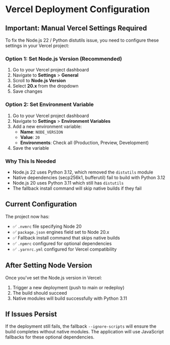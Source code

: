 # Vercel Deployment Configuration

## Important: Manual Vercel Settings Required

To fix the Node.js 22 / Python distutils issue, you need to configure these settings in your Vercel project:

### Option 1: Set Node.js Version (Recommended)
1. Go to your Vercel project dashboard
2. Navigate to **Settings** > **General**
3. Scroll to **Node.js Version**
4. Select **20.x** from the dropdown
5. Save changes

### Option 2: Set Environment Variable
1. Go to your Vercel project dashboard
2. Navigate to **Settings** > **Environment Variables**
3. Add a new environment variable:
   - **Name**: `NODE_VERSION`
   - **Value**: `20`
   - **Environments**: Check all (Production, Preview, Development)
4. Save the variable

### Why This Is Needed
- Node.js 22 uses Python 3.12, which removed the `distutils` module
- Native dependencies (secp256k1, bufferutil) fail to build with Python 3.12
- Node.js 20 uses Python 3.11 which still has `distutils`
- The fallback install command will skip native builds if they fail

## Current Configuration

The project now has:
- ✅ `.nvmrc` file specifying Node 20
- ✅ `package.json` engines field set to Node 20.x
- ✅ Fallback install command that skips native builds
- ✅ `.npmrc` configured for optional dependencies
- ✅ `.yarnrc.yml` configured for Vercel compatibility

## After Setting Node Version

Once you've set the Node.js version in Vercel:
1. Trigger a new deployment (push to main or redeploy)
2. The build should succeed
3. Native modules will build successfully with Python 3.11

## If Issues Persist

If the deployment still fails, the fallback `--ignore-scripts` will ensure the build completes without native modules. The application will use JavaScript fallbacks for these optional dependencies.
